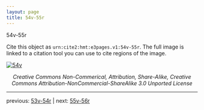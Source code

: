 ```yaml
---
layout: page
title: 54v-55r
---
```


54v-55r

Cite this object as `urn:cite2:hmt:e3pages.v1:54v-55r`. The full image is linked to a citation tool you can use to cite regions of the image.

[![54v](http://www.homermultitext.org/iipsrv?IIIF=/project/homer/pyramidal/deepzoom/hmt/e3bifolio/v1/E3_54v_55r.tif/full/800,/0/default.jpg)](http://www.homermultitext.org/ict2/?urn=urn:cite2:hmt:e3bifolio.v1:E3_54v_55r) 

<p style="text-align: center; font-style: italic;">Creative Commons Non-Commerical, Attribution, Share-Alike, Creative Commons Attribution-NonCommercial-ShareAlike 3.0 Unported License</p>

---

previous: [53v-54r](../53v-54r/) | next: [55v-56r](../55v-56r/)